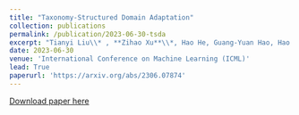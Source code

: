 ```yaml
---
title: "Taxonomy-Structured Domain Adaptation"
collection: publications
permalink: /publication/2023-06-30-tsda
excerpt: "Tianyi Liu\\* , **Zihao Xu**\\*, Hao He, Guang-Yuan Hao, Hao Wang. <br> [[pdf]](https://arxiv.org/abs/2306.07874) [[code and data]](https://github.com/Wang-ML-Lab/TSDA) [[talk]](https://www.youtube.com/watch?v=hRWfAsi0Uks) [[slides]](https://shsjxzh.github.io/files/TSDA_5_minutes.pdf) <br>"
date: 2023-06-30
venue: 'International Conference on Machine Learning (ICML)'
lead: True
paperurl: 'https://arxiv.org/abs/2306.07874'
---
```


<a href='https://arxiv.org/abs/2306.07874'>Download paper here</a>

<!-- My first top conference paper in the field of domain adaptation. [pdf](https://arxiv.org/abs/2202.03628)[code and data](https://github.com/Wang-ML-Lab/GRDA)[TPT-48 dataset](https://shsjxzh.github.io/files/TPT-48.zip)[talk](https://www.youtube.com/watch?v=oNM5hZGVv34)[slides](https://shsjxzh.github.io/files/GRDA_slides.pptx)[website](https://iclr.cc/virtual/2022/poster/7145). -->

 <!-- <br>[[pdf]](https://arxiv.org/abs/2202.03628) [[code and data]](https://github.com/Wang-ML-Lab/GRDA) [[TPT-48 dataset]](https://shsjxzh.github.io/files/TPT-48.zip) [[talk]](https://www.youtube.com/watch?v=oNM5hZGVv34) [[slides]](https://shsjxzh.github.io/files/GRDA_slides.pptx) [[website]](https://iclr.cc/virtual/2022/poster/7145)<br> -->